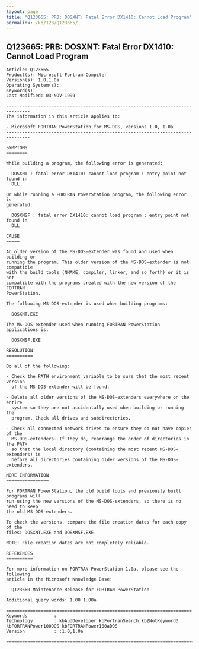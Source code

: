 ```yaml
---
layout: page
title: "Q123665: PRB: DOSXNT: Fatal Error DX1410: Cannot Load Program"
permalink: /kb/123/Q123665/
---
```


## Q123665: PRB: DOSXNT: Fatal Error DX1410: Cannot Load Program

	Article: Q123665
	Product(s): Microsoft Fortran Compiler
	Version(s): 1.0,1.0a
	Operating System(s): 
	Keyword(s): 
	Last Modified: 03-NOV-1999
	
	-------------------------------------------------------------------------------
	The information in this article applies to:
	
	- Microsoft FORTRAN PowerStation for MS-DOS, versions 1.0, 1.0a 
	-------------------------------------------------------------------------------
	
	SYMPTOMS
	========
	
	While building a program, the following error is generated:
	
	  DOSXNT : fatal error DX1410: cannot load program : entry point not found in
	  DLL
	
	Or while running a FORTRAN PowerStation program, the following error is
	generated:
	
	  DOSXMSF : fatal error DX1410: cannot load program : entry point not found in
	  DLL
	
	CAUSE
	=====
	
	An older version of the MS-DOS-extender was found and used when building or
	running the program. This older version of the MS-DOS-extender is not compatible
	with the build tools (NMAKE, compiler, linker, and so forth) or it is not
	compatible with the programs created with the new version of the FORTRAN
	PowerStation.
	
	The following MS-DOS-extender is used when building programs:
	
	  DOSXNT.EXE
	
	The MS-DOS-extender used when running FORTRAN PowerStation applications is:
	
	  DOSXMSF.EXE
	
	RESOLUTION
	==========
	
	Do all of the following:
	
	- Check the PATH environment variable to be sure that the most recent version
	  of the MS-DOS-extender will be found.
	
	- Delete all older versions of the MS-DOS-extenders everywhere on the entire
	  system so they are not accidentally used when building or running the
	  program. Check all drives and subdirectories.
	
	- Check all connected network drives to ensure they do not have copies of the
	  MS-DOS-extenders. If they do, rearrange the order of directories in the PATH
	  so that the local directory (containing the most recent MS-DOS- extenders) is
	  before all directories containing older versions of the MS-DOS-extenders.
	
	MORE INFORMATION
	================
	
	For FORTRAN PowerStation, the old build tools and previously built programs will
	run using the new versions of the MS-DOS-extenders, so there is no need to keep
	the old MS-DOS-extenders.
	
	To check the versions, compare the file creation dates for each copy of the
	files: DOSXNT.EXE and DOSXMSF.EXE.
	
	NOTE: File creation dates are not completely reliable.
	
	REFERENCES
	==========
	
	For more information on FORTRAN PowerStation 1.0a, please see the following
	article in the Microsoft Knowledge Base:
	
	  Q123660 Maintenance Release for FORTRAN PowerStation
	
	Additional query words: 1.00 1.00a
	
	======================================================================
	Keywords          :  
	Technology        : kbAudDeveloper kbFortranSearch kbZNotKeyword3 kbFORTRANPower100DOS kbFORTRANPower100aDOS
	Version           : :1.0,1.0a
	
	=============================================================================
	
